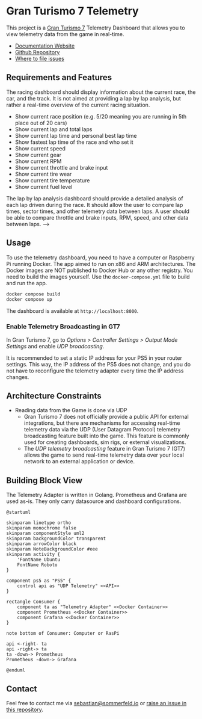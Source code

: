 <!-- ---
hide:
  - navigation
--- -->

# Gran Turismo 7 Telemetry

[doc-website]: https://sommerfeld-io.github.io/gt-telemetry
[github-repo]: https://github.com/sommerfeld-io/gt-telemetry
[file-issues]: https://github.com/sommerfeld-io/gt-telemetry/issues

This project is a [Gran Turismo 7](https://www.gran-turismo.com/us/gt7/top) Telemetry Dashboard that allows you to view telemetry data from the game in real-time.

- [Documentation Website][doc-website]
- [Github Repository][github-repo]
- [Where to file issues][file-issues]

## Requirements and Features

<!-- TODO link the GitHub story -->

The racing dashboard should display information about the current race, the car, and the track. It is not aimed at providing a lap by lap analysis, but rather a real-time overview of the current racing situation.

- Show current race position (e.g. 5/20 meaning you are running in 5th place out of 20 cars)
- Show current lap and total laps
- Show current lap time and personal best lap time
- Show fastest lap time of the race and who set it
- Show current speed
- Show current gear
- Show current RPM
- Show current throttle and brake input
- Show current tire wear
- Show current tire temperature
- Show current fuel level

The lap by lap analysis dashboard should provide a detailed analysis of each lap driven during the race. It should allow the user to compare lap times, sector times, and other telemetry data between laps. A user should be able to compare throttle and brake inputs, RPM, speed, and other data between laps. -->

<!-- TODO link the GitHub story -->

## Usage

To use the telemetry dashboard, you need to have a computer or Raspberry Pi running Docker. The app aimed to run on x86 and ARM architectures. The Docker images are NOT published to Docker Hub or any other registry. You need to build the images yourself. Use the `docker-compose.yml` file to build and run the app.

```bash
docker compose build
docker compose up
```

The dashboard is available at `http://localhost:8000`.

### Enable Telemetry Broadcasting in GT7

In Gran Turismo 7, go to *Options > Controller Settings > Output Mode Settings* and enable *UDP broadcasting*.

It is recommended to set a static IP address for your PS5 in your router settings. This way, the IP address of the PS5 does not change, and you do not have to reconfigure the telemetry adapter every time the IP address changes.

## Architecture Constraints

- Reading data from the Game is done via UDP
    - Gran Turismo 7 does not officially provide a public API for external integrations, but there are mechanisms for accessing real-time telemetry data via the UDP (User Datagram Protocol) telemetry broadcasting feature built into the game. This feature is commonly used for creating dashboards, sim rigs, or external visualizations.
    - The *UDP telemetry broadcasting* feature in Gran Turismo 7 (GT7) allows the game to send real-time telemetry data over your local network to an external application or device.

## Building Block View

The Telemetry Adapter is written in Golang. Prometheus and Grafana are used as-is. They only carry datasource and dashboard configurations.

```kroki-plantuml
@startuml

skinparam linetype ortho
skinparam monochrome false
skinparam componentStyle uml2
skinparam backgroundColor transparent
skinparam arrowColor black
skinparam NoteBackgroundColor #eee
skinparam activity {
    'FontName Ubuntu
    FontName Roboto
}

component ps5 as "PS5" {
    control api as "UDP Telemetry" <<API>>
}

rectangle Consumer {
    component ta as "Telemetry Adapter" <<Docker Container>>
    component Prometheus <<Docker Container>>
    component Grafana <<Docker Container>>
}

note bottom of Consumer: Computer or RasPi

api <-right- ta
api -right-> ta
ta -down-> Prometheus
Prometheus -down-> Grafana

@enduml
```

## Contact

Feel free to contact me via <sebastian@sommerfeld.io> or [raise an issue in this repository][file-issues].

<!-- !    DO NOT EDIT DIRECTLY !!!!!                         -->
<!-- !    File is auto-generated by pipeline                 -->
<!-- !    Contents are based on files from docs/about dir    -->
